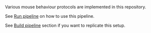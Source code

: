 Various mouse behaviour protocols are implemented in this repository. 

See [Run pipeline](run_pipeline) on how to use this pipeline. 

See [Build pipeline](build_pipeline) section if you want to replicate this setup.

